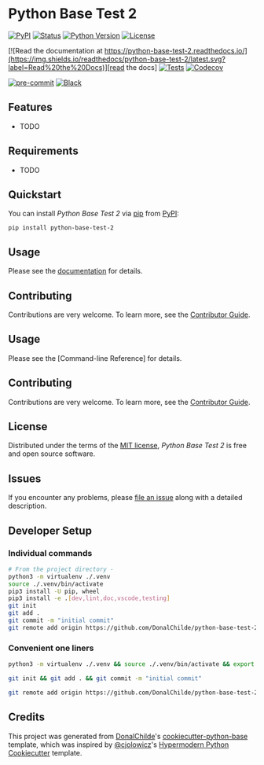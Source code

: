 # Python Base Test 2

<!-- badges-begin -->
[![PyPI](https://img.shields.io/pypi/v/python-base-test-2.svg)][pypi status]
[![Status](https://img.shields.io/pypi/status/python-base-test-2.svg)][pypi status]
[![Python Version](https://img.shields.io/pypi/pyversions/python-base-test-2)][pypi status]
[![License](https://img.shields.io/pypi/l/python-base-test-2)][license]

[![Read the documentation at https://python-base-test-2.readthedocs.io/](https://img.shields.io/readthedocs/python-base-test-2/latest.svg?label=Read%20the%20Docs)][read the docs]
[![Tests](https://github.com/DonalChilde/python-base-test-2/workflows/Tests/badge.svg)][tests]
[![Codecov](https://codecov.io/gh/DonalChilde/python-base-test-2/branch/main/graph/badge.svg)][codecov]

[![pre-commit](https://img.shields.io/badge/pre--commit-enabled-brightgreen?logo=pre-commit&logoColor=white)][pre-commit]
[![Black](https://img.shields.io/badge/code%20style-black-000000.svg)][black]

[pypi status]: https://pypi.org/project/python-base-test-2/
[read the docs]: https://python-base-test-2.readthedocs.io/
[tests]: https://github.com/DonalChilde/python-base-test-2/actions?workflow=Tests
[codecov]: https://app.codecov.io/gh/DonalChilde/python-base-test-2
[pre-commit]: https://github.com/pre-commit/pre-commit
[black]: https://github.com/psf/black

<!-- badges-end -->

## Features

- TODO

## Requirements

- TODO

## Quickstart

You can install _Python Base Test 2_ via [pip] from [PyPI]:

```console
pip install python-base-test-2
```

## Usage

Please see the [documentation] for details.

## Contributing

Contributions are very welcome.
To learn more, see the [Contributor Guide].


## Usage

Please see the [Command-line Reference] for details.

## Contributing

Contributions are very welcome.
To learn more, see the [Contributor Guide].

## License

Distributed under the terms of the [MIT license][license],
_Python Base Test 2_ is free and open source software.

## Issues

If you encounter any problems,
please [file an issue] along with a detailed description.

## Developer Setup

<!-- dev -->
### Individual commands

```bash
# From the project directory - 
python3 -m virtualenv ./.venv
source ./.venv/bin/activate
pip3 install -U pip, wheel
pip3 install -e .[dev,lint,doc,vscode,testing]
git init
git add .
git commit -m "initial commit"
git remote add origin https://github.com/DonalChilde/python-base-test-2.git
```

### Convenient one liners

```bash
python3 -m virtualenv ./.venv && source ./.venv/bin/activate && export PIP_REQUIRE_VIRTUALENV=true && pip3 install -U pip && pip3 install -e .[dev,lint,doc,vscode,testing]
```

```bash
git init && git add . && git commit -m "initial commit"
```

```bash
git remote add origin https://github.com/DonalChilde/python-base-test-2.git
```
<!-- end-dev -->
## Credits

This project was generated from [DonalChilde]'s [cookiecutter-python-base] template, which was inspired by [@cjolowicz]'s [Hypermodern Python Cookiecutter] template.

[@cjolowicz]: https://github.com/cjolowicz
[DonalChilde]: https://github.com/DonalChilde
[pypi]: https://pypi.org/
[hypermodern python cookiecutter]: https://github.com/cjolowicz/cookiecutter-hypermodern-python
[cookiecutter-python-base]: https://github.com/DonalChilde/cookiecutter-python-base
[file an issue]: https://github.com/DonalChilde/python-base-test-2/issues
[pip]: https://pip.pypa.io/

<!-- github-only -->

[license]: https://github.com/DonalChilde/python-base-test-2/blob/main/LICENSE
[contributor guide]: https://github.com/DonalChilde/python-base-test-2/blob/main/CONTRIBUTING
[documentation]: https://python-base-test-2.readthedocs.io/en/latest/
